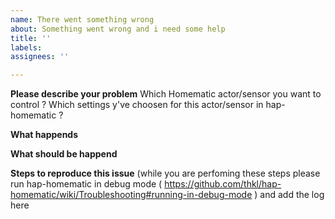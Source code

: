 ```yaml
---
name: There went something wrong
about: Something went wrong and i need some help
title: ''
labels: 
assignees: ''

---
```


**Please describe your problem**
Which Homematic actor/sensor you want to control ? 
Which settings y've choosen for this actor/sensor in hap-homematic ?

**What happends**

**What should be happend**

**Steps to reproduce this issue**
(while you are perfoming these steps please run hap-homematic in debug mode ( https://github.com/thkl/hap-homematic/wiki/Troubleshooting#running-in-debug-mode ) and add the log here
